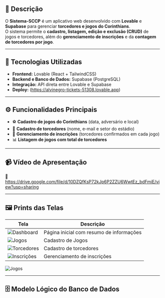 ## 📌 Descrição
O **Sistema-SCCP** é um aplicativo web desenvolvido com **Lovable** e **Supabase** para gerenciar **torcedores e jogos do Corinthians**.  
O sistema permite o **cadastro, listagem, edição e exclusão (CRUD)** de jogos e torcedores, além do **gerenciamento de inscrições** e da **contagem de torcedores por jogo**.

---

## 🚀 Tecnologias Utilizadas
- **Frontend:** Lovable (React + TailwindCSS)
- **Backend e Banco de Dados:** Supabase (PostgreSQL)
- **Integração:** API direta entre Lovable e Supabase
- **Deploy:** (https://alvinegro-tickets-51308.lovable.app)

---

## ⚙️ Funcionalidades Principais
- ⚽ **Cadastro de jogos do Corinthians** (data, adversário e local)
- 👥 **Cadastro de torcedores** (nome, e-mail e setor do estádio)
- 🧾 **Gerenciamento de inscrições** (torcedores confirmados em cada jogo)
- 📊 **Listagem de jogos com total de torcedores**

---

## 📹 Vídeo de Apresentação
🎥 https://drive.google.com/file/d/10DZQfKsP72kJp6P2ZZU6WwtEz_bdFmiE/view?usp=sharing

---

## 🖼️ Prints das Telas
| Tela | Descrição |
|------|------------|
| ![Dashboard](https://drive.google.com/file/d/1wQFmQTDhHn7W5djgxl9dVUjfTNpFBUIy/view?usp=sharing) | Página inicial com resumo de informações | 
| ![Jogos](https://drive.google.com/file/d/1n1tdAPqy5oWW4XDBn82YpaR96_eohKyD/view?usp=sharing) | Cadastro de Jogos |
| ![Torcedores](https://drive.google.com/file/d/1JC_o-kNdriZ1LXEHQNFJ6u9nP51cIyJE/view?usp=sharing) | Cadastro de torcedores |
| ![Inscrições](https://drive.google.com/file/d/1Fj9QeFbnMFgkV-v-E-4S95qH553lCyyE/view?usp=sharing) | Gerenciamento de inscrições |
![Jogos](https://github.com/user-attachments/assets/2db148c8-e574-49b6-a93b-27861bd184ce)

---

## 🗄️ Modelo Lógico do Banco de Dados




